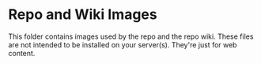 # Repo and Wiki Images

This folder contains images used by the repo and the repo wiki. These files are
not intended to be installed on your server(s). They're just for web content.
